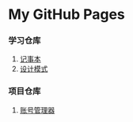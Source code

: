 # My GitHub Pages

### 学习仓库
1. [记事本](https://mjhct.github.io/NoteBook/)
2. [设计模式](https://github.com/mjhct/DesignPattern)

### 项目仓库
1. [账号管理器](https://github.com/mjhct/AccountManager)
